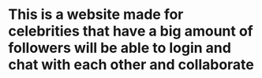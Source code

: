 # This is a website made for celebrities that have a big amount of followers will be able to login and chat with each other and collaborate
